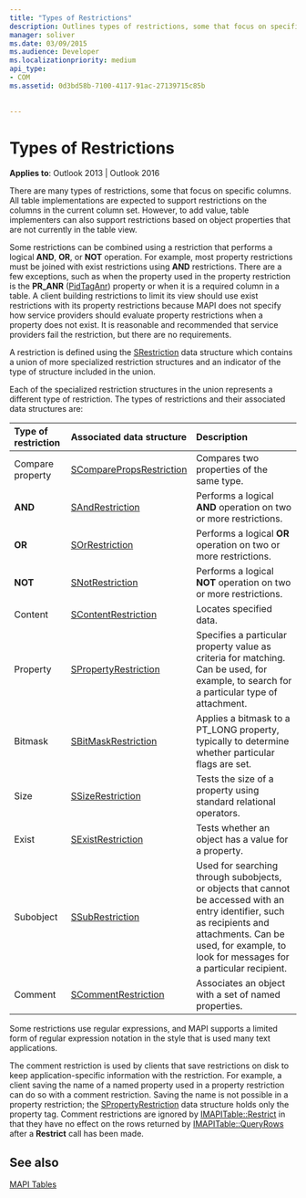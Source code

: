 ```yaml
---
title: "Types of Restrictions"
description: Outlines types of restrictions, some that focus on specific columns. This applies to Outlook 2013 and Outlook 2016.
manager: soliver
ms.date: 03/09/2015
ms.audience: Developer
ms.localizationpriority: medium
api_type:
- COM
ms.assetid: 0d3bd58b-7100-4117-91ac-27139715c85b
 
 
---
```


# Types of Restrictions

  
  
**Applies to**: Outlook 2013 | Outlook 2016 
  
There are many types of restrictions, some that focus on specific columns. All table implementations are expected to support restrictions on the columns in the current column set. However, to add value, table implementers can also support restrictions based on object properties that are not currently in the table view.
  
Some restrictions can be combined using a restriction that performs a logical **AND**, **OR**, or **NOT** operation. For example, most property restrictions must be joined with exist restrictions using **AND** restrictions. There are a few exceptions, such as when the property used in the property restriction is the **PR_ANR** ([PidTagAnr](pidtaganr-canonical-property.md)) property or when it is a required column in a table. A client building restrictions to limit its view should use exist restrictions with its property restrictions because MAPI does not specify how service providers should evaluate property restrictions when a property does not exist. It is reasonable and recommended that service providers fail the restriction, but there are no requirements. 
  
A restriction is defined using the [SRestriction](srestriction.md) data structure which contains a union of more specialized restriction structures and an indicator of the type of structure included in the union. 
  
Each of the specialized restriction structures in the union represents a different type of restriction. The types of restrictions and their associated data structures are:
  
|**Type of restriction**|**Associated data structure**|**Description**|
|:-----|:-----|:-----|
|Compare property  <br/> |[SComparePropsRestriction](scomparepropsrestriction.md) <br/> |Compares two properties of the same type. |
|**AND** <br/> |[SAndRestriction](sandrestriction.md) <br/> |Performs a logical **AND** operation on two or more restrictions. |
|**OR** <br/> |[SOrRestriction](sorrestriction.md) <br/> |Performs a logical **OR** operation on two or more restrictions. |
|**NOT** <br/> |[SNotRestriction](snotrestriction.md) <br/> |Performs a logical **NOT** operation on two or more restrictions. |
|Content  <br/> |[SContentRestriction](scontentrestriction.md) <br/> |Locates specified data. |
|Property  <br/> |[SPropertyRestriction](spropertyrestriction.md) <br/> |Specifies a particular property value as criteria for matching. Can be used, for example, to search for a particular type of attachment. |
|Bitmask  <br/> |[SBitMaskRestriction](sbitmaskrestriction.md) <br/> |Applies a bitmask to a PT_LONG property, typically to determine whether particular flags are set. |
|Size  <br/> |[SSizeRestriction](ssizerestriction.md) <br/> |Tests the size of a property using standard relational operators. |
|Exist  <br/> |[SExistRestriction](sexistrestriction.md) <br/> |Tests whether an object has a value for a property. |
|Subobject  <br/> |[SSubRestriction](ssubrestriction.md) <br/> |Used for searching through subobjects, or objects that cannot be accessed with an entry identifier, such as recipients and attachments. Can be used, for example, to look for messages for a particular recipient. |
|Comment  <br/> |[SCommentRestriction](scommentrestriction.md) <br/> |Associates an object with a set of named properties. |
   
Some restrictions use regular expressions, and MAPI supports a limited form of regular expression notation in the style that is used many text applications.
  
The comment restriction is used by clients that save restrictions on disk to keep application-specific information with the restriction. For example, a client saving the name of a named property used in a property restriction can do so with a comment restriction. Saving the name is not possible in a property restriction; the [SPropertyRestriction](spropertyrestriction.md) data structure holds only the property tag. Comment restrictions are ignored by [IMAPITable::Restrict](imapitable-restrict.md) in that they have no effect on the rows returned by [IMAPITable::QueryRows](imapitable-queryrows.md) after a **Restrict** call has been made. 
  
## See also



[MAPI Tables](mapi-tables.md)

